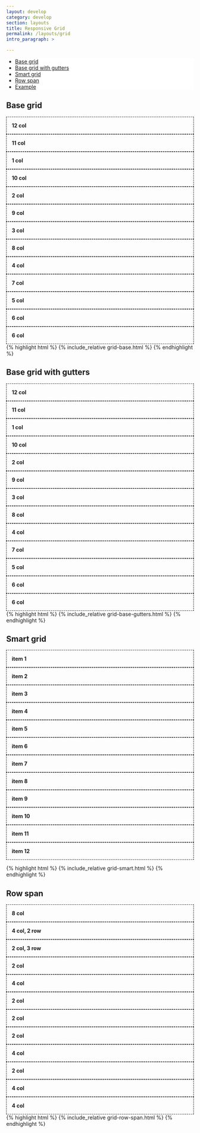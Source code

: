 ```yaml
---
layout: develop
category: develop
section: layouts
title: Responsive Grid
permalink: /layouts/grid
intro_paragraph: >

---
```


<style>
  nav.pf-c-nav.jump-nav {
    position: sticky;
    top: 0;
    background-color: #fff;
    margin-bottom: 25px;
  }
  .pf-l-grid > * {
    border: 1px dashed #000;
    font-weight: 700;
    padding: 1em;
  }
  hr {
    margin: 3em 0;
  }
</style>

<nav class="pf-c-nav jump-nav" aria-label="Local">
  <ul class="pf-c-nav__tertiary-list">
    <li class="pf-c-nav__item">
      <a href="#base-grid" class="pf-c-nav__link">
        <i class="fad fa-circle"></i> Base grid
      </a>
    </li>
    <li class="pf-c-nav__item">
      <a href="#base-grid-with-gutters" class="pf-c-nav__link">
        <i class="fad fa-circle"></i> Base grid with gutters
      </a>
    </li>
    <li class="pf-c-nav__item">
      <a href="#smart-grid" class="pf-c-nav__link">
        <i class="fad fa-circle"></i> Smart grid
      </a>
    </li>
    <li class="pf-c-nav__item">
      <a href="#row-span" class="pf-c-nav__link">
        <i class="fad fa-circle"></i> Row span
      </a>
    </li>
    <li class="pf-c-nav__item">
      <a href="#example" class="pf-c-nav__link">
        <i class="fad fa-circle"></i> Example
      </a>
    </li>
  </ul>
</nav>

## Base grid
<section class="pf-l-grid">
  <div class="pf-l-grid__item pf-m-12-col">12 col</div>
  <div class="pf-l-grid__item pf-m-11-col">11 col</div><div class="pf-l-grid__item pf-m-1-col">1 col</div>
  <div class="pf-l-grid__item pf-m-10-col">10 col</div><div class="pf-l-grid__item pf-m-2-col">2 col</div>
  <div class="pf-l-grid__item pf-m-9-col">9 col</div><div class="pf-l-grid__item pf-m-3-col">3 col</div>
  <div class="pf-l-grid__item pf-m-8-col">8 col</div><div class="pf-l-grid__item pf-m-4-col">4 col</div>
  <div class="pf-l-grid__item pf-m-7-col">7 col</div><div class="pf-l-grid__item pf-m-5-col">5 col</div>
  <div class="pf-l-grid__item pf-m-6-col">6 col</div><div class="pf-l-grid__item pf-m-6-col">6 col</div>
</section>
{% highlight html %}
  {% include_relative grid-base.html %}
{% endhighlight %}

## Base grid with gutters
<section class="pf-l-grid pf-m-gutter">
  <div class="pf-l-grid__item pf-m-12-col">12 col</div>
  <div class="pf-l-grid__item pf-m-11-col">11 col</div><div class="pf-l-grid__item pf-m-1-col">1 col</div>
  <div class="pf-l-grid__item pf-m-10-col">10 col</div><div class="pf-l-grid__item pf-m-2-col">2 col</div>
  <div class="pf-l-grid__item pf-m-9-col">9 col</div><div class="pf-l-grid__item pf-m-3-col">3 col</div>
  <div class="pf-l-grid__item pf-m-8-col">8 col</div><div class="pf-l-grid__item pf-m-4-col">4 col</div>
  <div class="pf-l-grid__item pf-m-7-col">7 col</div><div class="pf-l-grid__item pf-m-5-col">5 col</div>
  <div class="pf-l-grid__item pf-m-6-col">6 col</div><div class="pf-l-grid__item pf-m-6-col">6 col</div>
</section>
{% highlight html %}
  {% include_relative grid-base-gutters.html %}
{% endhighlight %}

## Smart grid
<div class="pf-l-grid pf-m-all-6-col-on-sm pf-m-all-4-col-on-md pf-m-all-2-col-on-lg pf-m-all-1-col-on-xl">
  <div class="pf-l-grid__item">
    item 1
  </div>
  <div class="pf-l-grid__item">
    item 2
  </div>
  <div class="pf-l-grid__item">
    item 3
  </div>
  <div class="pf-l-grid__item">
    item 4
  </div>
  <div class="pf-l-grid__item">
    item 5
  </div>
  <div class="pf-l-grid__item">
    item 6
  </div>
  <div class="pf-l-grid__item">
    item 7
  </div>
  <div class="pf-l-grid__item">
    item 8
  </div>
  <div class="pf-l-grid__item">
    item 9
  </div>
  <div class="pf-l-grid__item">
    item 10
  </div>
  <div class="pf-l-grid__item">
    item 11
  </div>
  <div class="pf-l-grid__item">
    item 12
  </div>
</div>

{% highlight html %}
  {% include_relative grid-smart.html %}
{% endhighlight %}

## Row span
<div class="pf-l-grid pf-m-gutter">
  <div class="pf-l-grid__item pf-m-8-col">
    8 col
  </div>
  <div class="pf-l-grid__item pf-m-4-col pf-m-2-row">
    4 col, 2 row
  </div>
  <div class="pf-l-grid__item pf-m-2-col pf-m-3-row">
    2 col, 3 row
  </div>
  <div class="pf-l-grid__item pf-m-2-col">
    2 col
  </div>
  <div class="pf-l-grid__item pf-m-4-col">
    4 col
  </div>
  <div class="pf-l-grid__item pf-m-2-col">
    2 col
  </div>
  <div class="pf-l-grid__item pf-m-2-col">
    2 col
  </div>
  <div class="pf-l-grid__item pf-m-2-col">
    2 col
  </div>
  <div class="pf-l-grid__item pf-m-4-col">
    4 col
  </div>
  <div class="pf-l-grid__item pf-m-2-col">
    2 col
  </div>
  <div class="pf-l-grid__item pf-m-4-col">
    4 col
  </div>
  <div class="pf-l-grid__item pf-m-4-col">
    4 col
  </div>
</div>
{% highlight html %}
  {% include_relative grid-row-span.html %}
{% endhighlight %}

